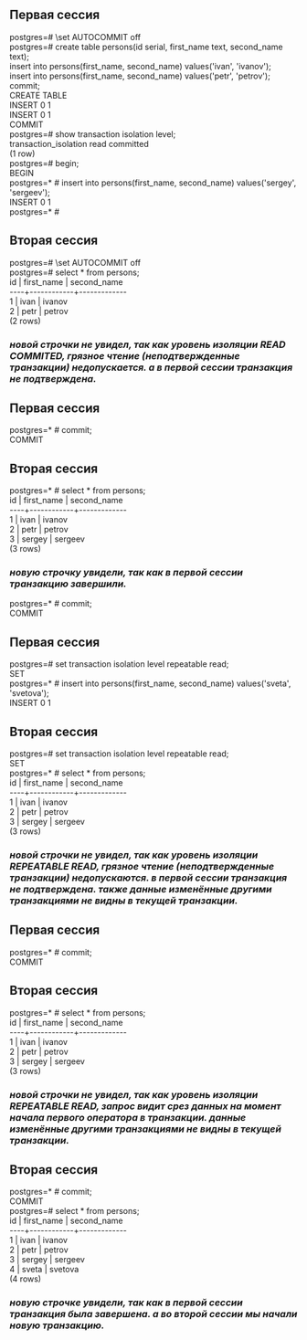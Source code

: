 ## Первая сессия  
postgres=# \set AUTOCOMMIT off  
postgres=#  create table persons(id serial, first_name text, second_name text);  
insert into persons(first_name, second_name) values('ivan', 'ivanov');  
insert into persons(first_name, second_name) values('petr', 'petrov');  
commit;  
CREATE TABLE  
INSERT 0 1  
INSERT 0 1  
COMMIT  
postgres=# show transaction isolation level;  
transaction_isolation
read committed  
(1 row)  
postgres=# begin;  
BEGIN  
postgres=* # insert into persons(first_name, second_name) values('sergey', 'sergeev');  
INSERT 0 1  
postgres=* #  
## Вторая сессия  
postgres=#  \set AUTOCOMMIT off  
postgres=#  select * from persons;  
 id | first_name | second_name  
----+------------+-------------  
  1 | ivan       | ivanov  
  2 | petr       | petrov  
(2 rows)  
### *новой строчки не увидел, так как уровень изоляции READ COMMITED, грязное чтение (неподтвержденные транзакции) недопускается. а в первой сессии транзакция не подтверждена.*  


## Первая сессия  
postgres=* # commit;   
COMMIT  
## Вторая сессия  
postgres=* # select * from persons;  
 id | first_name | second_name  
----+------------+-------------  
  1 | ivan       | ivanov  
  2 | petr       | petrov  
  3 | sergey     | sergeev  
(3 rows)  

### *новую строчку увидели, так как в первой сессии транзакцию завершили.*  
postgres=* # commit;  
COMMIT  


## Первая сессия  
postgres=# set transaction isolation level repeatable read;  
SET  
postgres=* # insert into persons(first_name, second_name) values('sveta', 'svetova');  
INSERT 0 1  
## Вторая сессия  
postgres=# set transaction isolation level repeatable read;  
SET  
postgres=* #  select * from persons;  
 id | first_name | second_name  
----+------------+-------------  
  1 | ivan       | ivanov  
  2 | petr       | petrov  
  3 | sergey     | sergeev  
(3 rows)  
### *новой строчки не увидел, так как уровень изоляции REPEATABLE READ, грязное чтение (неподтвержденные транзакции) недопускаются. в первой сессии транзакция не подтверждена. также данные изменённые другими транзакциями не видны в текущей транзакции.*  


## Первая сессия  
postgres=* # commit;   
COMMIT  
## Вторая сессия  
postgres=* #  select * from persons;  
 id | first_name | second_name  
----+------------+-------------  
  1 | ivan       | ivanov  
  2 | petr       | petrov  
  3 | sergey     | sergeev  
(3 rows)  
### *новой строчки не увидел, так как уровень изоляции REPEATABLE READ, запрос видит срез данных на момент начала первого оператора в транзакции. данные изменённые другими транзакциями не видны в текущей транзакции.*  

## Вторая сессия  
postgres=* # commit;  
COMMIT  
postgres=# select * from persons;  
 id | first_name | second_name  
----+------------+-------------  
  1 | ivan       | ivanov  
  2 | petr       | petrov  
  3 | sergey     | sergeev  
  4 | sveta      | svetova  
(4 rows)  
 
### *новую строчкe увидели, так как в первой сессии транзакция была завершена. а во второй сессии мы начали новую транзакцию.*  
